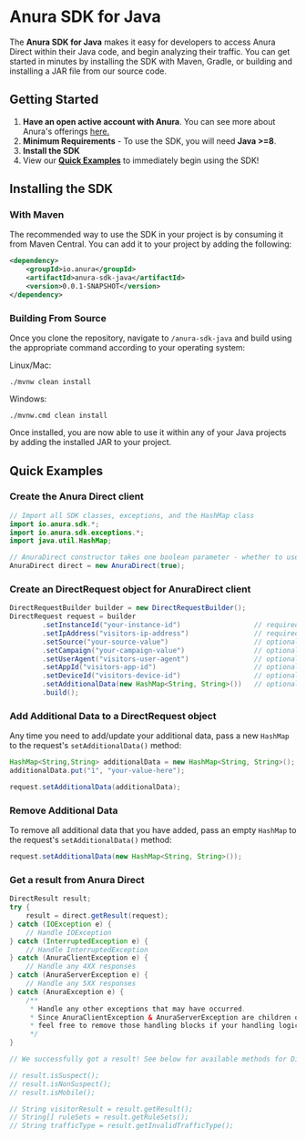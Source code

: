 # Anura SDK for Java
The **Anura SDK for Java** makes it easy for developers to access Anura Direct within their Java code, and begin analyzing their traffic. You can get started in minutes by installing the SDK with Maven, Gradle, or building and installing a JAR file from our source code.

## Getting Started
1. **Have an open active account with Anura**. You can see more about Anura's offerings [here.](https://www.anura.io/product#plans-pricing)
2. **Minimum Requirements** - To use the SDK, you will need **Java >=8**.
3. **Install the SDK**
4. View our [**Quick Examples**](#quick-examples) to immediately begin using the SDK!

## Installing the SDK
### With Maven
The recommended way to use the SDK in your project is by consuming it from Maven Central. You can add it to your project by adding the following:
```xml
<dependency>
    <groupId>io.anura</groupId>
    <artifactId>anura-sdk-java</artifactId>
    <version>0.0.1-SNAPSHOT</version>
</dependency>
```

### Building From Source
Once you clone the repository, navigate to `/anura-sdk-java` and build using the appropriate command according to your operating system:

Linux/Mac:
```shell
./mvnw clean install
```

Windows:
```shell
./mvnw.cmd clean install
```

Once installed, you are now able to use it within any of your Java projects by adding the installed JAR to your project.


## Quick Examples

### Create the Anura Direct client
```java
// Import all SDK classes, exceptions, and the HashMap class
import io.anura.sdk.*;
import io.anura.sdk.exceptions.*;
import java.util.HashMap;

// AnuraDirect constructor takes one boolean parameter - whether to use HTTPS or not for API calls to Anura Direct.
AnuraDirect direct = new AnuraDirect(true);
```

### Create an DirectRequest object for AnuraDirect client

```java
DirectRequestBuilder builder = new DirectRequestBuilder();
DirectRequest request = builder
        .setInstanceId("your-instance-id")                  // required
        .setIpAddress("visitors-ip-address")                // required
        .setSource("your-source-value")                     // optional
        .setCampaign("your-campaign-value")                 // optional
        .setUserAgent("visitors-user-agent")                // optional
        .setAppId("visitors-app-id")                        // optional
        .setDeviceId("visitors-device-id")                  // optional
        .setAdditionalData(new HashMap<String, String>())   // optional
        .build();
```

### Add Additional Data to a DirectRequest object
Any time you need to add/update your additional data, pass a new `HashMap` to the request's `setAdditionalData()` method:
```java
HashMap<String,String> additionalData = new HashMap<String, String>();
additionalData.put("1", "your-value-here");

request.setAdditionalData(additionalData);
```

### Remove Additional Data
To remove all additional data that you have added, pass an empty `HashMap` to the request's `setAdditionalData()` method:
```java
request.setAdditionalData(new HashMap<String, String>());
```

### Get a result from Anura Direct
```java
DirectResult result;
try {
    result = direct.getResult(request);
} catch (IOException e) {
    // Handle IOException
} catch (InterruptedException e) {
    // Handle InterruptedException  
} catch (AnuraClientException e) {
    // Handle any 4XX responses
} catch (AnuraServerException e) {
    // Handle any 5XX responses
} catch (AnuraException e) {
    /**
     * Handle any other exceptions that may have occurred.
     * Since AnuraClientException & AnuraServerException are children of AnuraException, 
     * feel free to remove those handling blocks if your handling logic is the same for both.
     */
}

// We successfully got a result! See below for available methods for DirectResult objects.

// result.isSuspect();
// result.isNonSuspect();
// result.isMobile();

// String visitorResult = result.getResult();
// String[] ruleSets = result.getRuleSets();
// String trafficType = result.getInvalidTrafficType();


```